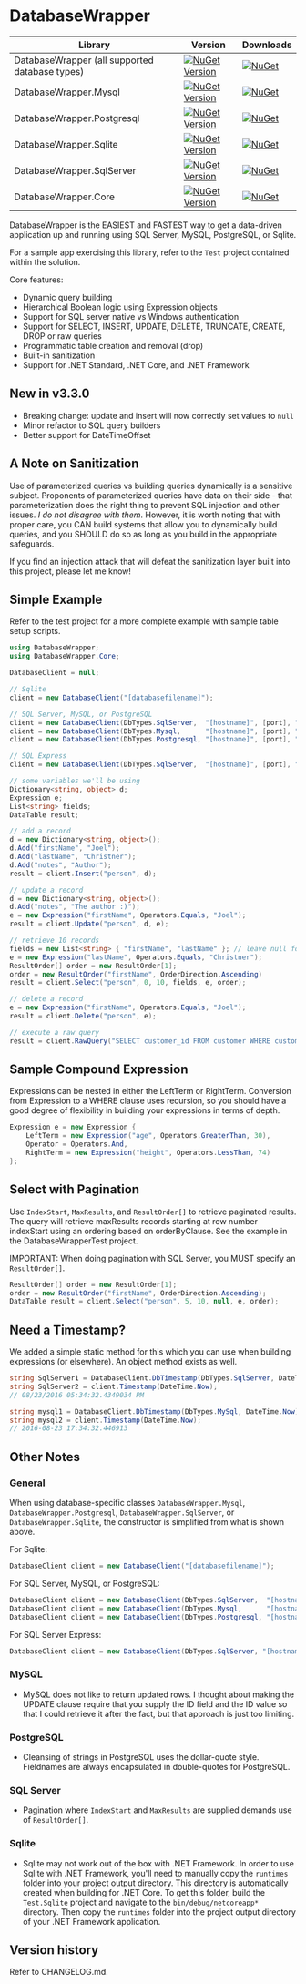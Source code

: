 # DatabaseWrapper

| Library | Version | Downloads |
|---|---|---|
| DatabaseWrapper (all supported database types) | [![NuGet Version](https://img.shields.io/nuget/v/DatabaseWrapper.svg?style=flat)](https://www.nuget.org/packages/DatabaseWrapper/)  | [![NuGet](https://img.shields.io/nuget/dt/DatabaseWrapper.svg)](https://www.nuget.org/packages/DatabaseWrapper) |
| DatabaseWrapper.Mysql | [![NuGet Version](https://img.shields.io/nuget/v/DatabaseWrapper.Mysql.svg?style=flat)](https://www.nuget.org/packages/DatabaseWrapper.Mysql/)  | [![NuGet](https://img.shields.io/nuget/dt/DatabaseWrapper.Mysql.svg)](https://www.nuget.org/packages/DatabaseWrapper.Mysql) |
| DatabaseWrapper.Postgresql | [![NuGet Version](https://img.shields.io/nuget/v/DatabaseWrapper.Postgresql.svg?style=flat)](https://www.nuget.org/packages/DatabaseWrapper.Postgresql/)  | [![NuGet](https://img.shields.io/nuget/dt/DatabaseWrapper.Postgresql.svg)](https://www.nuget.org/packages/DatabaseWrapper.Postgresql) |
| DatabaseWrapper.Sqlite | [![NuGet Version](https://img.shields.io/nuget/v/DatabaseWrapper.Sqlite.svg?style=flat)](https://www.nuget.org/packages/DatabaseWrapper.Sqlite/)  | [![NuGet](https://img.shields.io/nuget/dt/DatabaseWrapper.Sqlite.svg)](https://www.nuget.org/packages/DatabaseWrapper.Sqlite) |
| DatabaseWrapper.SqlServer | [![NuGet Version](https://img.shields.io/nuget/v/DatabaseWrapper.SqlServer.svg?style=flat)](https://www.nuget.org/packages/DatabaseWrapper.SqlServer/)  | [![NuGet](https://img.shields.io/nuget/dt/DatabaseWrapper.SqlServer.svg)](https://www.nuget.org/packages/DatabaseWrapper.SqlServer) |
| DatabaseWrapper.Core | [![NuGet Version](https://img.shields.io/nuget/v/DatabaseWrapper.Core.svg?style=flat)](https://www.nuget.org/packages/DatabaseWrapper.Core/)  | [![NuGet](https://img.shields.io/nuget/dt/DatabaseWrapper.Core.svg)](https://www.nuget.org/packages/DatabaseWrapper.Core) |

DatabaseWrapper is the EASIEST and FASTEST way to get a data-driven application up and running using SQL Server, MySQL, PostgreSQL, or Sqlite.

For a sample app exercising this library, refer to the ```Test``` project contained within the solution.

Core features:

- Dynamic query building
- Hierarchical Boolean logic using Expression objects
- Support for SQL server native vs Windows authentication
- Support for SELECT, INSERT, UPDATE, DELETE, TRUNCATE, CREATE, DROP or raw queries
- Programmatic table creation and removal (drop)
- Built-in sanitization
- Support for .NET Standard, .NET Core, and .NET Framework

## New in v3.3.0

- Breaking change: update and insert will now correctly set values to ```null```
- Minor refactor to SQL query builders
- Better support for DateTimeOffset

## A Note on Sanitization

Use of parameterized queries vs building queries dynamically is a sensitive subject.  Proponents of parameterized queries have data on their side - that parameterization does the right thing to prevent SQL injection and other issues.  *I do not disagree with them*.  However, it is worth noting that with proper care, you CAN build systems that allow you to dynamically build queries, and you SHOULD do so as long as you build in the appropriate safeguards.

If you find an injection attack that will defeat the sanitization layer built into this project, please let me know!

## Simple Example

Refer to the test project for a more complete example with sample table setup scripts.
```csharp
using DatabaseWrapper;
using DatabaseWrapper.Core;

DatabaseClient = null;

// Sqlite
client = new DatabaseClient("[databasefilename]");

// SQL Server, MySQL, or PostgreSQL
client = new DatabaseClient(DbTypes.SqlServer,  "[hostname]", [port], "[user]", "[password]", "[databasename]");
client = new DatabaseClient(DbTypes.Mysql,      "[hostname]", [port], "[user]", "[password]", "[databasename]");
client = new DatabaseClient(DbTypes.Postgresql, "[hostname]", [port], "[user]", "[password]", "[databasename]");

// SQL Express
client = new DatabaseClient(DbTypes.SqlServer,  "[hostname]", [port], "[user]", "[password]", "[instance]", "[databasename]");

// some variables we'll be using
Dictionary<string, object> d;
Expression e;
List<string> fields;
DataTable result;

// add a record
d = new Dictionary<string, object>();
d.Add("firstName", "Joel");
d.Add("lastName", "Christner");
d.Add("notes", "Author");
result = client.Insert("person", d);

// update a record
d = new Dictionary<string, object>();
d.Add("notes", "The author :)");
e = new Expression("firstName", Operators.Equals, "Joel"); 
result = client.Update("person", d, e);

// retrieve 10 records
fields = new List<string> { "firstName", "lastName" }; // leave null for *
e = new Expression("lastName", Operators.Equals, "Christner"); 
ResultOrder[] order = new ResultOrder[1];
order = new ResultOrder("firstName", OrderDirection.Ascending)
result = client.Select("person", 0, 10, fields, e, order);

// delete a record
e = new Expression("firstName", Operators.Equals, "Joel"); 
result = client.Delete("person", e);

// execute a raw query
result = client.RawQuery("SELECT customer_id FROM customer WHERE customer_id > 10");
```

## Sample Compound Expression

Expressions can be nested in either the LeftTerm or RightTerm.  Conversion from Expression to a WHERE clause uses recursion, so you should have a good degree of flexibility in building your expressions in terms of depth.
```csharp
Expression e = new Expression {
	LeftTerm = new Expression("age", Operators.GreaterThan, 30),
	Operator = Operators.And,
	RightTerm = new Expression("height", Operators.LessThan, 74)
};
```

## Select with Pagination

Use ```IndexStart```, ```MaxResults```, and ```ResultOrder[]``` to retrieve paginated results.  The query will retrieve maxResults records starting at row number indexStart using an ordering based on orderByClause.  See the example in the DatabaseWrapperTest project.

IMPORTANT: When doing pagination with SQL Server, you MUST specify an ```ResultOrder[]```.

```csharp
ResultOrder[] order = new ResultOrder[1];
order = new ResultOrder("firstName", OrderDirection.Ascending);
DataTable result = client.Select("person", 5, 10, null, e, order);
```

## Need a Timestamp?

We added a simple static method for this which you can use when building expressions (or elsewhere).  An object method exists as well.
```csharp
string SqlServer1 = DatabaseClient.DbTimestamp(DbTypes.SqlServer, DateTime.Now));
string SqlServer2 = client.Timestamp(DateTime.Now);
// 08/23/2016 05:34:32.4349034 PM

string mysql1 = DatabaseClient.DbTimestamp(DbTypes.MySql, DateTime.Now));
string mysql2 = client.Timestamp(DateTime.Now);
// 2016-08-23 17:34:32.446913 
```

## Other Notes

### General

When using database-specific classes ```DatabaseWrapper.Mysql```, ```DatabaseWrapper.Postgresql```, ```DatabaseWrapper.SqlServer```, or ```DatabaseWrapper.Sqlite```, the constructor is simplified from what is shown above.

For Sqlite:
```csharp
DatabaseClient client = new DatabaseClient("[databasefilename]");
```

For SQL Server, MySQL, or PostgreSQL:
```csharp
DatabaseClient client = new DatabaseClient(DbTypes.SqlServer,  "[hostname]", [port], "[user]", "[password]", "[databasename]");
DatabaseClient client = new DatabaseClient(DbTypes.Mysql,      "[hostname]", [port], "[user]", "[password]", "[databasename]");
DatabaseClient client = new DatabaseClient(DbTypes.Postgresql, "[hostname]", [port], "[user]", "[password]", "[databasename]");
```

For SQL Server Express:
```csharp
DatabaseClient client = new DatabaseClient(DbTypes.SqlServer, "[hostname]", [port], "[user]", "[password]", "[instance]", "[databasename]");
```

### MySQL

- MySQL does not like to return updated rows.  I thought about making the UPDATE clause require that you supply the ID field and the ID value so that I could retrieve it after the fact, but that approach is just too limiting.

### PostgreSQL

- Cleansing of strings in PostgreSQL uses the dollar-quote style.  Fieldnames are always encapsulated in double-quotes for PostgreSQL.

### SQL Server

- Pagination where ```IndexStart``` and ```MaxResults``` are supplied demands use of ```ResultOrder[]```.

### Sqlite

- Sqlite may not work out of the box with .NET Framework.  In order to use Sqlite with .NET Framework, you'll need to manually copy the ```runtimes``` folder into your project output directory.  This directory is automatically created when building for .NET Core.  To get this folder, build the ```Test.Sqlite``` project and navigate to the ```bin/debug/netcoreapp*``` directory.  Then copy the ```runtimes``` folder into the project output directory of your .NET Framework application. 

## Version history

Refer to CHANGELOG.md.
